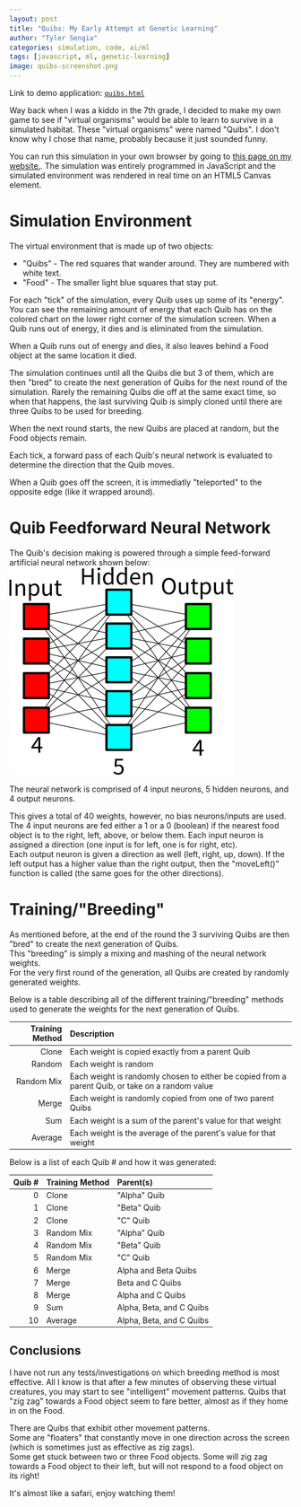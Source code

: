 ```yaml
---
layout: post
title: "Quibs: My Early Attempt at Genetic Learning"
author: "Tyler Sengia"
categories: simulation, code, ai/ml
tags: [javascript, ml, genetic-learning]
image: quibs-screenshot.png
---
```


Link to demo application: [`quibs.html`](assets/static/quibs.html)

Way back when I was a kiddo in the 7th grade, I decided to make my own game to see if "virtual organisms" would be able to learn to survive in a simulated habitat. These "virtual organisms" were named "Quibs". I don't know why I chose that name, probably because it just sounded funny.  

You can run this simulation in your own browser by going to [this page on my website.](assets/static/quibs.html). The simulation was entirely programmed in JavaScript and the simulated environment was rendered in real time on an HTML5 Canvas element.  

# Simulation Environment
The virtual environment that is made up of two objects:  
- "Quibs" - The red squares that wander around. They are numbered with white text.  
- "Food" - The smaller light blue squares that stay put.  

For each "tick" of the simulation, every Quib uses up some of its "energy". You can see the remaining amount of energy that each Quib has on the colored chart on the lower right corner of the simulation screen. When a Quib runs out of energy, it dies and is eliminated from the simulation. 

When a Quib runs out of energy and dies, it also leaves behind a Food object at the same location it died.  

The simulation continues until all the Quibs die but 3 of them, which are then "bred" to create the next generation of Quibs for the next round of the simulation. Rarely the remaining Quibs die off at the same exact time, so when that happens, the last surviving Quib is simply cloned until there are three Quibs to be used for breeding.  

When the next round starts, the new Quibs are placed at random, but the Food objects remain.  

Each tick, a forward pass of each Quib's neural network is evaluated to determine the direction that the Quib moves.  

When a Quib goes off the screen, it is immediatly "teleported" to the opposite edge (like it wrapped around).

# Quib Feedforward Neural Network
The Quib's decision making is powered through a simple feed-forward artificial neural network shown below:  
![Diagram of Quib neural network](assets/img/quibs-network.png)  

The neural network is comprised of 4 input neurons, 5 hidden neurons, and 4 output neurons. 

This gives a total of 40 weights, however, no bias neurons/inputs are used.  
The 4 input neurons are fed either a 1 or a 0 (boolean) if the nearest food object is to the right, left, above, or below them. Each input neuron is assigned a direction (one input is for left, one is for right, etc).  
Each output neuron is given a direction as well (left, right, up, down). If the left output has a higher value than the right output, then the "moveLeft()" function is called (the same goes for the other directions).  


# Training/"Breeding"
As mentioned before, at the end of the round the 3 surviving Quibs are then "bred" to create the next generation of Quibs.  
This "breeding" is simply a mixing and mashing of the neural network weights.  
For the very first round of the generation, all Quibs are created by randomly generated weights.  

Below is a table describing all of the different training/"breeding" methods used to generate the weights for the next generation of Quibs.

| Training Method | Description |
| -----------------:|:----------- |
| Clone             | Each weight is copied exactly from a parent Quib |
| Random            | Each weight is random |
| Random Mix        | Each weight is randomly chosen to either be copied from a parent Quib, or take on a random value |
| Merge             | Each weight is randomly copied from one of two parent Quibs |
| Sum               | Each weight is a sum of the parent's value for that weight |
| Average           | Each weight is the average of the parent's value for that weight |

Below is a list of each Quib # and how it was generated:  

| Quib # | Training Method | Parent(s)|
| ------:| ----------------- |:-------- |
|      0 | Clone             | "Alpha" Quib |
|      1 | Clone             | "Beta" Quib |
|      2 | Clone             | "C" Quib |
|      3 | Random Mix        | "Alpha" Quib |
|      4 | Random Mix        | "Beta" Quib |
|      5 | Random Mix        | "C" Quib |
|      6 | Merge             | Alpha and Beta Quibs |
|      7 | Merge             | Beta and C Quibs |
|      8 | Merge             | Alpha and C Quibs |
|      9 | Sum               | Alpha, Beta, and C Quibs |
|     10 | Average           | Alpha, Beta, and C Quibs |

## Conclusions
I have not run any tests/investigations on which breeding method is most effective.
All I know is that after a few minutes of observing these virtual creatures, you may start to see "intelligent" movement patterns. Quibs that "zig zag" towards a Food object seem to fare better, almost as if they home in on the Food.  

There are Quibs that exhibit other movement patterns.   
Some are "floaters" that constantly move in one direction across the screen (which is sometimes just as effective as zig zags).  
Some get stuck between two or three Food objects. Some will zig zag towards a Food object to their left, but will not respond to a food object on its right! 

It's almost like a safari, enjoy watching them! 
